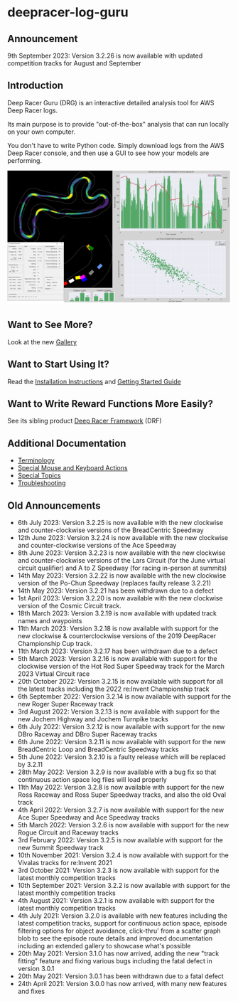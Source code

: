 # deepracer-log-guru

## Announcement

9th September 2023: Version 3.2.26 is now available with updated competition tracks for August and September

## Introduction

Deep Racer Guru (DRG) is an interactive detailed analysis tool for AWS Deep Racer logs.

Its main purpose is to provide "out-of-the-box" analysis that can run locally on your own computer.

You don't have to write Python code. Simply download logs from the AWS Deep Racer console, and then use a GUI to see how your models are performing.

![Analyze DeepRacer logs easily with DRG](docs/pictures/gallery_v3/collage.png)

## Want to See More?

Look at the new [Gallery](docs/gallery.md)

## Want to Start Using It?

Read the [Installation Instructions](docs/installation.md) and [Getting Started Guide](docs/getting_started.md)

## Want to Write Reward Functions More Easily?

See its sibling product [Deep Racer Framework](https://github.com/dmh23/deep_racer_framework) (DRF)

## Additional Documentation

* [Terminology](docs/terminology.md)
* [Special Mouse and Keyboard Actions](docs/mouse_and_keyboard.md)
* [Special Topics](docs/special_topics.md)
* [Troubleshooting](docs/trouble_shooting.md)

## Old Announcements
* 6th July 2023: Version 3.2.25 is now available with the new clockwise and counter-clockwise versions of the BreadCentric Speedway
* 12th June 2023: Version 3.2.24 is now available with the new clockwise and counter-clockwise versions of the Ace Speedway
* 8th June 2023: Version 3.2.23 is now available with the new clockwise and counter-clockwise versions of the Lars Circuit (for the June virtual circuit qualifier) and A to Z Speedway (for racing in-person at summits)
* 14th May 2023: Version 3.2.22 is now available with the new clockwise version of the Po-Chun Speedway (replaces faulty release 3.2.21)
* 14th May 2023: Version 3.2.21 has been withdrawn due to a defect
* 1st April 2023: Version 3.2.20 is now available with the new clockwise version of the Cosmic Circuit track.
* 18th March 2023: Version 3.2.19 is now available with updated track names and waypoints
* 11th March 2023: Version 3.2.18 is now available with support for the new clockwise & counterclockwise versions of the 2019 DeepRacer Championship Cup track.
* 11th March 2023: Version 3.2.17 has been withdrawn due to a defect
* 5th March 2023: Version 3.2.16 is now available with support for the clockwise version of the Hot Rod Super Speedway track for the March 2023 Virtual Circuit race
* 20th October 2022: Version 3.2.15 is now available with support for all the latest tracks including the 2022 re:Invent Championship track
* 6th September 2022: Version 3.2.14 is now available with support for the new Roger Super Raceway track
* 3rd August 2022: Version 3.2.13 is now available with support for the new Jochem Highway and Jochem Turnpike tracks
* 6th July 2022: Version 3.2.12 is now available with support for the new DBro Raceway and DBro Super Raceway tracks
* 6th June 2022: Version 3.2.11 is now available with support for the new BreadCentric Loop and BreadCentric Speedway tracks
* 5th June 2022: Version 3.2.10 is a faulty release which will be replaced by 3.2.11
* 28th May 2022: Version 3.2.9 is now available with a bug fix so that continuous action space log files will load properly
* 11th May 2022: Version 3.2.8 is now available with support for the new Ross Raceway and Ross Super Speedway tracks, and also the old Oval track
* 4th April 2022: Version 3.2.7 is now available with support for the new Ace Super Speedway and Ace Speedway tracks
* 5th March 2022: Version 3.2.6 is now available with support for the new Rogue Circuit and Raceway tracks
* 3rd February 2022: Version 3.2.5 is now available with support for the new Summit Speedway track
* 10th November 2021: Version 3.2.4 is now available with support for the Vivalas tracks for re:Invent 2021
* 3rd October 2021: Version 3.2.3 is now available with support for the latest monthly competition tracks
* 10th September 2021: Version 3.2.2 is now available with support for the latest monthly competition tracks
* 4th August 2021: Version 3.2.1 is now available with support for the latest monthly competition tracks
* 4th July 2021: Version 3.2.0 is available with new features including the latest competition tracks, support for continuous action space, episode filtering options for object avoidance, click-thru' from a scatter graph blob to see the episode route details and improved documentation including an extended gallery to showcase what's possible
* 20th May 2021: Version 3.1.0 has now arrived, adding the new "track fitting" feature and fixing various bugs including the fatal defect in version 3.0.1
* 20th May 2021: Version 3.0.1 has been withdrawn due to a fatal defect
* 24th April 2021: Version 3.0.0 has now arrived, with many new features and fixes




